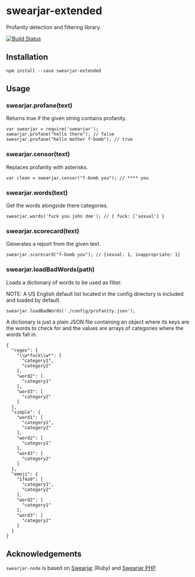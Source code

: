 # swearjar-extended

Profanity detection and filtering library.

[![Build Status](https://travis-ci.org/raymondjavaxx/swearjar-node.svg?branch=master)](https://travis-ci.org/raymondjavaxx/swearjar-node)

## Installation

    npm install --save swearjar-extended

## Usage

### swearjar.profane(text)

Returns true if the given string contains profanity.

    var swearjar = require('swearjar');
    swearjar.profane("hello there"); // false
    swearjar.profane("hello mother f-bomb"); // true

### swearjar.censor(text)

Replaces profanity with asterisks.

    var clean = swearjar.censor("f-bomb you"); // **** you

### swearjar.words(text)

Get the words alongside there categories.

    swearjar.words('fuck you john doe'); // { fuck: ['sexual'] }

### swearjar.scorecard(text)

Generates a report from the given text.

    swearjar.scorecard("f-bomb you"); // {sexual: 1, inappropriate: 1}

### swearjar.loadBadWords(path)

Loads a dictionary of words to be used as filter.

NOTE: A US English default list located in the config directory is included and loaded by default.

    swearjar.loadBadWords('./config/profanity.json');

A dictionary is just a plain JSON file containing an object where its keys are the words to check for and the values are arrays of categories where the words fall in.

```
{
  "regex": {
    "\\w*fuck\\w*": [
      "category1",
      "category2"
    ],
    "word2": [
      "category1"
    ],
    "word3": [
      "category2"
    ]
  },
  "simple": {
    "word1": [
      "category1",
      "category2"
    ],
    "word2": [
      "category1"
    ],
    "word3": [
      "category2"
    ]
  },
  "emoji": {
    "1f4a9": [
      "category1",
      "category2"
    ],
    "word2": [
      "category1"
    ],
    "word3": [
      "category2"
    ]
  }
}
```


## Acknowledgements

`swearjar-node` is based on [Swearjar](https://github.com/joshbuddy/swearjar) (Ruby) and [Swearjar PHP](https://github.com/raymondjavaxx/swearjar-php).
